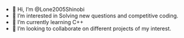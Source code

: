 - 👋 Hi, I’m @Lone2005Shinobi
- 👀 I’m interested in Solving new questions and competitive coding.
- 🌱 I’m currently learning C++
- 💞️ I’m looking to collaborate on different projects of my interest.


<!---
Lone2005Shinobi/Lone2005Shinobi is a ✨ special ✨ repository because its `README.md` (this file) appears on your GitHub profile.
You can click the Preview link to take a look at your changes.
--->

